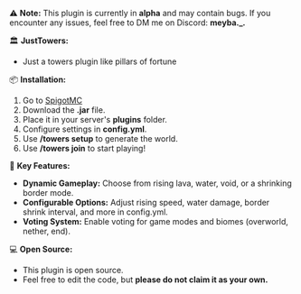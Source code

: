 ⚠️ **Note:** This plugin is currently in **alpha** and may contain bugs. If you encounter any issues, feel free to DM me on Discord: **meyba._.**

🏛️ **JustTowers:**
- Just a towers plugin like pillars of fortune

📦 **Installation:**
1. Go to [SpigotMC](https://www.spigotmc.org/resources/justtowers.125289)
2. Download the **.jar** file.
3. Place it in your server's **plugins** folder.
4. Configure settings in **config.yml**.
5. Use **/towers setup** to generate the world.
6. Use **/towers join** to start playing!

🔑 **Key Features:**
- **Dynamic Gameplay:** Choose from rising lava, water, void, or a shrinking border mode.
- **Configurable Options:** Adjust rising speed, water damage, border shrink interval, and more in config.yml.
- **Voting System:** Enable voting for game modes and biomes (overworld, nether, end).

💻 **Open Source:**
- This plugin is open source.
- Feel free to edit the code, but **please do not claim it as your own.**
